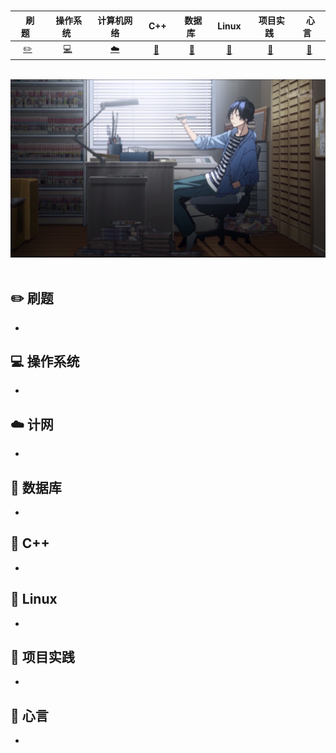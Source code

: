 <br>

| &nbsp; 刷题&nbsp;&nbsp; |                     &nbsp;操作系统&nbsp;                     | 计算机网络  | &nbsp;&nbsp;C++&nbsp; | &nbsp;数据库&nbsp; | &nbsp;Linux&nbsp; | &nbsp;项目实践&nbsp; | &nbsp;心言&nbsp;&nbsp; |
| :---------------------: | :----------------------------------------------------------: | :---------: | :-------------------: | :----------------: | :---------------: | :------------------: | :--------------------: |
|      [:pencil2:]()      | [:computer:](https://github.com/ZYBO-o/Accumulation/tree/main/%E6%93%8D%E4%BD%9C%E7%B3%BB%E7%BB%9F) | [:cloud:]() |       [:art:]()       | [:floppy_disk:]()  |   [:wrench:]( )   |   [:watermelon:]()   |       [:memo:]()       |

<br>

<div align="center">
    <img src="https://github.com/ZYBO-o/Accumulation/blob/main/%E5%9B%BE%E7%89%87/1.jpeg" width="800px">
</div>

<br>

## :pencil2: 刷题

- 

## :computer: 操作系统

- 

## :cloud: 计网

- 

## :floppy_disk: 数据库

- 

## :art: C++

- 

## :wrench: Linux

- 

## :watermelon: 项目实践

- 

## :memo: 心言

+ 